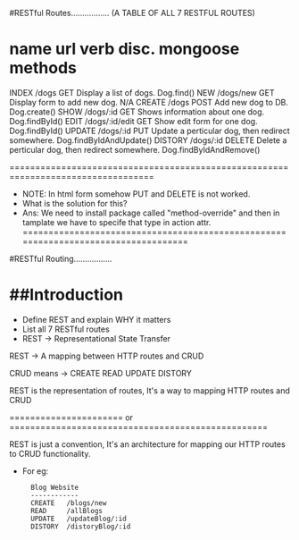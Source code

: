 


#RESTful Routes.................
(A TABLE OF ALL 7 RESTFUL ROUTES)

name       url              verb     disc.                               mongoose methods
======================================================================================================
INDEX     /dogs             GET        Display a list of dogs.            Dog.find()
NEW       /dogs/new         GET        Display form to add new dog.       N/A
CREATE    /dogs             POST       Add new dog to DB.                 Dog.create()
SHOW      /dogs/:id         GET        Shows information about one dog.   Dog.findById()
EDIT      /dogs/:id/edit    GET        Show edit form for one dog.        Dog.findById()
UPDATE    /dogs/:id         PUT        Update a perticular dog,
                                       then redirect somewhere.           Dog.findByIdAndUpdate()
DISTORY   /dogs/:id         DELETE     Delete a perticular dog,
                                       then redirect somewhere.           Dog.findByIdAndRemove()

==================================================================================
* NOTE: In html form somehow PUT and DELETE is not worked.
* What is the solution for this?
* Ans:  We need to install package called "method-override" and then in tamplate
        we have to specife that type in action attr.
===================================================================================



#RESTful Routing.................

##Introduction
========================================
* Define REST and explain WHY it matters
* List all 7 RESTful routes
* REST -> Representational State Transfer


REST -> A mapping between HTTP routes and CRUD

CRUD means -> CREATE
              READ
              UPDATE
              DISTORY

REST is the representation of routes, It's a way to mapping HTTP routes and CRUD

====================== or ==================================================

REST is just a convention, It's an architecture for mapping our HTTP routes to CRUD functionality.


* For eg:
        
        Blog Website
        ------------
        CREATE   /blogs/new
        READ     /allBlogs
        UPDATE   /updateBlog/:id
        DISTORY  /distoryBlog/:id